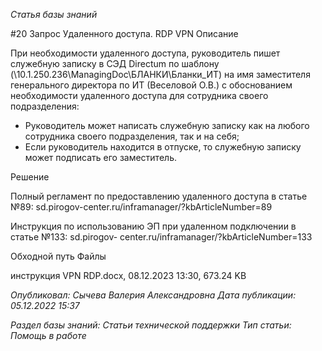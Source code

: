 _Статья базы знаний_

#20 Запрос Удаленного доступа. RDP VPN Описание

При необходимости удаленного доступа, руководитель пишет служебную записку в СЭД Directum по шаблону (\\10.1.250.236\ManagingDoc\БЛАНКИ\Бланки_ИТ) на имя заместителя генерального директора по ИТ (Веселовой О.В.) с обоснованием необходимости удаленного доступа для сотрудника своего подразделения:

- Руководитель может написать служебную записку как на любого сотрудника своего подразделения, так и на себя;
- Если руководитель находится в отпуске, то служебную записку может подписать его заместитель.

Решение

Полный регламент по предоставлению удаленного доступа в статье №89: sd.pirogov-center.ru/inframanager/?kbArticleNumber=89

Инструкция по использованию ЭП при удаленном подключении в статье №133: sd.pirogov- center.ru/inframanager/?kbArticleNumber=133

Обходной путь Файлы

инструкция VPN RDP.docx, 08.12.2023 13:30, 673.24 KB

_Опубликовал: Сычева Валерия Александровна Дата публикации: 05.12.2022 15:37_

_Раздел базы знаний: Статьи технической поддержки Тип статьи: Помощь в работе_